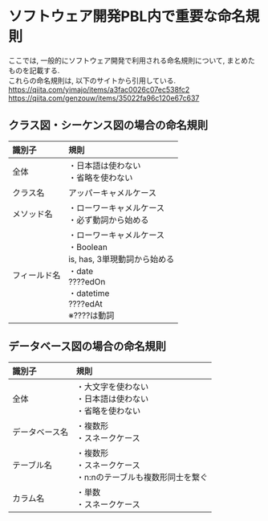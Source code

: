 # ソフトウェア開発PBL内で重要な命名規則

ここでは, 一般的にソフトウェア開発で利用される命名規則について, まとめたものを記載する. <br>
これらの命名規則は, 以下のサイトから引用している. <br>
https://qiita.com/yimajo/items/a3fac0026c07ec538fc2
https://qiita.com/genzouw/items/35022fa96c120e67c637

## クラス図・シーケンス図の場合の命名規則
|識別子|規則|
|:--|:--|
|全体|・日本語は使わない<br>・省略を使わない|
|クラス名|アッパーキャメルケース|
|メソッド名|・ローワーキャメルケース<br>・必ず動詞から始める|
|フィールド名|・ローワーキャメルケース<br>・Boolean<br>is, has, 3単現動詞から始める<br>・date<br>????edOn<br>・datetime<br>????edAt<br>※????は動詞|

## データベース図の場合の命名規則
|識別子|規則|
|:--|:--|
|全体|・大文字を使わない<br>・日本語は使わない<br>・省略を使わない|
|データベース名|・複数形<br>・スネークケース|
|テーブル名|・複数形<br>・スネークケース<br>・n:nのテーブルも複数形同士を繋ぐ|
|カラム名|・単数<br>・スネークケース|
